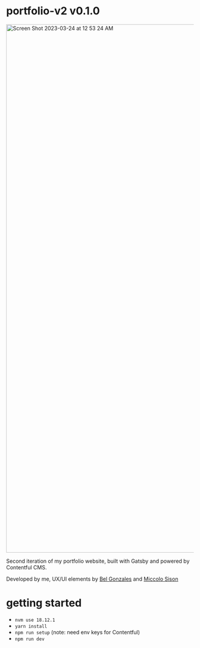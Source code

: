 # portfolio-v2 v0.1.0
<img width="1418" alt="Screen Shot 2023-03-24 at 12 53 24 AM" src="https://user-images.githubusercontent.com/83637447/227277518-34b201a9-91be-4b24-ac6e-7ede78e26286.png">

Second iteration of my portfolio website, built with Gatsby and powered by Contentful CMS.

Developed by me, UX/UI elements by [Bel Gonzales](https://www.linkedin.com/in/isabellelaogonzales/) and [Miccolo Sison](https://www.linkedin.com/in/miccolo-vincenzo-sison-474934230/)

# getting started
- `nvm use 18.12.1`
- `yarn install`
- `npm run setup` (note: need env keys for Contentful)
- `npm run dev`


